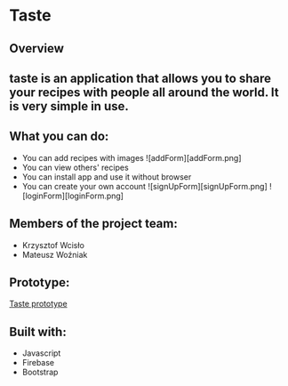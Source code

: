 # Taste 

## Overview
taste is an application that allows you to share your recipes with people all around the world.
It is very simple in use.
---
## What you can do:
 * You can add recipes with images
 ![addForm][addForm.png]
 * You can view others' recipes
 * You can install app and use it without browser
 * You can create your own account
 ![signUpForm][signUpForm.png]
 ![loginForm][loginForm.png]
 
 
 ## Members of the project team: 
 * Krzysztof Wcisło 
 * Mateusz Woźniak
 
 ## Prototype:
 [Taste prototype](https://pr.to/RZW0NK/)
 
 ## Built with:
* Javascript
* Firebase
* Bootstrap
